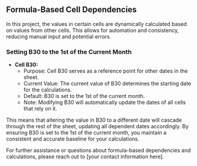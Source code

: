 ## Formula-Based Cell Dependencies

In this project, the values in certain cells are dynamically calculated based on values from other cells. This allows for automation and consistency, reducing manual input and potential errors.

### Setting B30 to the 1st of the Current Month

- **Cell B30:**
  - Purpose: Cell B30 serves as a reference point for other dates in the sheet.
  - Current Value: The current value of B30 determines the starting date for the calculations.
  - Default: B30 is set to the 1st of the current month.
  - Note: Modifying B30 will automatically update the dates of all cells that rely on it.

This means that altering the value in B30 to a different date will cascade through the rest of the sheet, updating all dependent dates accordingly. By ensuring B30 is set to the 1st of the current month, you maintain a consistent and accurate baseline for your calculations.

For further assistance or questions about formula-based dependencies and calculations, please reach out to [your contact information here].
